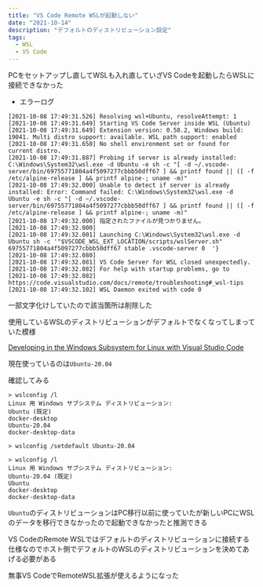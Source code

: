 ```yaml
---
title: "VS Code Remote WSLが起動しない"
date: "2021-10-14"
description: "デフォルトのディストリビューション設定"
tags:
  - WSL
  - VS Code
---
```


PCをセットアップし直してWSLも入れ直していざVS Codeを起動したらWSLに接続できなかった

- エラーログ

```
[2021-10-08 17:49:31.526] Resolving wsl+Ubuntu, resolveAttempt: 1
[2021-10-08 17:49:31.649] Starting VS Code Server inside WSL (Ubuntu)
[2021-10-08 17:49:31.649] Extension version: 0.58.2, Windows build: 19041. Multi distro support: available. WSL path support: enabled
[2021-10-08 17:49:31.650] No shell environment set or found for current distro.
[2021-10-08 17:49:31.887] Probing if server is already installed: C:\Windows\System32\wsl.exe -d Ubuntu -e sh -c "[ -d ~/.vscode-server/bin/69755771804a4f5097277cbbb50dff67 ] && printf found || ([ -f /etc/alpine-release ] && printf alpine-; uname -m)"
[2021-10-08 17:49:32.000] Unable to detect if server is already installed: Error: Command failed: C:\Windows\System32\wsl.exe -d Ubuntu -e sh -c "[ -d ~/.vscode-server/bin/69755771804a4f5097277cbbb50dff67 ] && printf found || ([ -f /etc/alpine-release ] && printf alpine-; uname -m)"
[2021-10-08 17:49:32.000] 指定されたファイルが見つかりません。
[2021-10-08 17:49:32.000] 
[2021-10-08 17:49:32.001] Launching C:\Windows\System32\wsl.exe -d Ubuntu sh -c '"$VSCODE_WSL_EXT_LOCATION/scripts/wslServer.sh" 69755771804a4f5097277cbbb50dff67 stable .vscode-server 0  '}
[2021-10-08 17:49:32.080] 
[2021-10-08 17:49:32.081] VS Code Server for WSL closed unexpectedly.
[2021-10-08 17:49:32.082] For help with startup problems, go to
[2021-10-08 17:49:32.082] https://code.visualstudio.com/docs/remote/troubleshooting#_wsl-tips
[2021-10-08 17:49:32.102] WSL Daemon exited with code 0
```

<!-- textlint-disable prh -->
一部文字化けしていたので該当箇所は削除した
<!-- textlint-enable prh -->

使用しているWSLのディストリビューションがデフォルトでなくなってしまっていた模様

[Developing in the Windows Subsystem for Linux with Visual Studio Code](https://code.visualstudio.com/docs/remote/wsl#_why-am-i-asked-to-change-the-default-distro)

現在使っているのは`Ubuntu-20.04`

確認してみる

```shell
> wslconfig /l
Linux 用 Windows サブシステム ディストリビューション:
Ubuntu (既定)
docker-desktop
Ubuntu-20.04
docker-desktop-data

> wslconfig /setdefault Ubuntu-20.04

> wslconfig /l
Linux 用 Windows サブシステム ディストリビューション:
Ubuntu-20.04 (既定)
Ubuntu
docker-desktop
docker-desktop-data
```

`Ubuntu`のディストリビューションはPC移行以前に使っていたが新しいPCにWSLのデータを移行できなかったので起動できなかったと推測できる

VS CodeのRemote WSLではデフォルトのディストリビューションに接続する仕様なのでホスト側でデフォルトのWSLのディストリビューションを決めてあげる必要がある

無事VS CodeでRemoteWSL拡張が使えるようになった